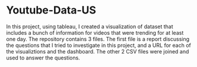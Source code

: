 # Youtube-Data-US
In this project, using tableau, I created a visualization of dataset that includes a bunch of information for videos that were trending for at least one day.
The repository contains 3 files. The first file is a report discussing the questions that I tried to investigate in this project, and a URL for each of the visualiztions and the dashboard.
The other 2 CSV files were joined and used to answer the questions.
